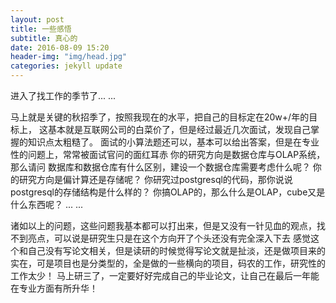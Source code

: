 ```yaml
---
layout: post
title: 一些感悟
subtitle: 真心的
date: 2016-08-09 15:20
header-img: "img/head.jpg"
categories: jekyll update
---
```


进入了找工作的季节了... ...

马上就是关键的秋招季了，按照我现在的水平，把自己的目标定在20w+/年的目标上，
这基本就是互联网公司的白菜价了，但是经过最近几次面试，发现自己掌握的知识点太粗糙了。
面试的小算法题还可以，基本可以给出答案，但是在专业性的问题上，常常被面试官问的面红耳赤
你的研究方向是数据仓库与OLAP系统，那么请问 数据库和数据仓库有什么区别，建设一个数据仓库需要考虑什么呢？
你的研究方向是偏计算还是存储呢？
你研究过postgresql的代码，那你说说postgresql的存储结构是什么样的？
你搞OLAP的，那么什么是OLAP，cube又是什么东西呢？
... ...

诸如以上的问题，这些问题我基本都可以打出来，但是又没有一针见血的观点，找不到亮点，可以说是研究生只是在这个方向开了个头还没有完全深入下去
感觉这个和自己没有写论文相关，但是读研的时候觉得写论文就是扯淡，还是做项目来的实在，可是项目也是分类型的，全是做的一些横向的项目，码农的工作，研究性的工作太少！
马上研三了，一定要好好完成自己的毕业论文，让自己在最后一年能在专业方面有所升华！
